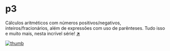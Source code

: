# p3
Cálculos aritméticos com números positivos/negativos, inteiros/fracionários, além de expressões com uso de parênteses. Tudo isso e muito mais, nesta incrível série! [**:arrow_upper_right:**](https://aprendacodar.blogspot.com/2022/05/desenvolva-uma-calculadora-desktop-app.html)

[![thumb](https://blogger.googleusercontent.com/img/b/R29vZ2xl/AVvXsEj9-T1CQqaO1QBut1CW7IjKQnt2fCbKFBlDxzSq0qQ6nT82U3vn_yg8ow9wTrk5oUNCjjHhtuxzc9weCvGXTH6YmME7LFEAMk7Q0nHM-gZr91BsPH5WVF61xrNqSlez7-b8dJeGlaxCzQwgeRScoPVxKmOxv2O9EOfiYuENwe5OhmsiFbztUYSU-K3X/s1600/calculadora-java.png)](https://aprendacodar.blogspot.com/2022/05/desenvolva-uma-calculadora-desktop-app.html)